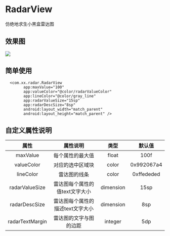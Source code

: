 # RadarView
仿绝地求生小黑盒雷达图

## 效果图

![](http://a3.qpic.cn/psb?/V14Ej48r2rOT1E/gbNtHO50x6A8bb9eKnm3Yy4LaxJRPAe4MqOzlhMyCX0!/m/dDYBAAAAAAAAnull&bo=0AKgBQAAAAADB1U!&rf=photolist&t=5)

## 简单使用

      <com.xx.radar.RadarView
            app:maxValue="100"
            app:valueColor="@color/radarValueColor"
            app:lineColor="@color/gray_line"
            app:radarValueSize="15sp"
            app:radarDescSize="8sp"
            android:layout_width="match_parent"
            android:layout_height="match_parent" />
            
## 自定义属性说明
|属性|属性说明|类型|默认值|
|:--:|:--:|:--:|:--:|
|maxValue|每个属性的最大值|float|100f|
|valueColor|对应的选中区域块|color|0x992067a4|
|lineColor|雷达图的线条|color|0xffededed|
|radarValueSize|雷达图每个属性的值text文字大小|dimension|15sp|
|radarDescSize|雷达图每个属性的描述text文字大小|dimension|8sp|
|radarTextMargin|雷达图的文字与图的边距|integer|5dp|

